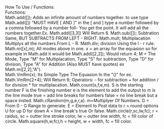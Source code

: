How To Use / Functions:		
Functions:		
Math.add([]); Adds an infinite amount of numbers together. to use type Math.add([]) "MUST HAVE [ AND ]" in the [ and ] type a number followed by a comma followed by a number foll- You get the point. It will add all the numbers together.Ex. Math.add([3,3]) Will Return 6.
Math.sub([]); Subtration Same, BUT SUBTRACTS FROM LEFT - RIGHT.
Math.mult; Multiplacation Multiplys all the numbers.From L - R.
Math.div; division Using the l - r rule.
Math.m([x],m); All modes above in one. x = an array for the equasion so for example in Math.add it would be Math.add([2,2]); Would return 4; M = The Mode, Type "M" for Multiplacation, Type "S" for subtraction, Type "D" for division, Type "A" for Addition (Also MUST have quotes) ex Math.m([2,2],"A").    
Math.VmRm(x); Its Simple Type The Equasion In the "()" for ex. Math.VmRm(2+4); Will Return 6; Operators: - for subtraction + for addition / for division * for multiplacation.
Math.count(s,f,e,m). S is the starting number F is the finishing number e is the element to add the output to m is the line mode true = add line breaks for numbers false = no line break but a space insted.
Math.cRandom(m,g,e,r,a). m=Multiplyer Of Numbers. G = From 0 - G Range to generate. E = Element to Post data to r = round options U for up D for down A = line break's true Or false.
Math.circle(r,sc,lw,fc); r = raidus, sc = outter line stroke color, lw = outter line width, fc = fill color of circle.
Math.square(h,w,fc);h = height, w = width, fc = fill color.
